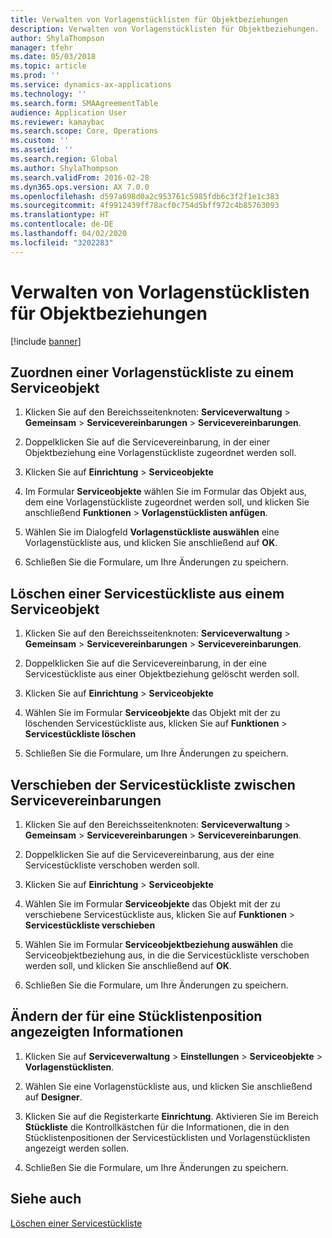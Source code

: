 ```yaml
---
title: Verwalten von Vorlagenstücklisten für Objektbeziehungen
description: Verwalten von Vorlagenstücklisten für Objektbeziehungen.
author: ShylaThompson
manager: tfehr
ms.date: 05/03/2018
ms.topic: article
ms.prod: ''
ms.service: dynamics-ax-applications
ms.technology: ''
ms.search.form: SMAAgreementTable
audience: Application User
ms.reviewer: kamaybac
ms.search.scope: Core, Operations
ms.custom: ''
ms.assetid: ''
ms.search.region: Global
ms.author: ShylaThompson
ms.search.validFrom: 2016-02-28
ms.dyn365.ops.version: AX 7.0.0
ms.openlocfilehash: d597a698d0a2c953761c5985fdb6c3f2f1e1c383
ms.sourcegitcommit: 4f9912439ff78acf0c754d5bff972c4b85763093
ms.translationtype: HT
ms.contentlocale: de-DE
ms.lasthandoff: 04/02/2020
ms.locfileid: "3202283"
---
```

# <a name="manage-template-boms-on-object-relations"></a>Verwalten von Vorlagenstücklisten für Objektbeziehungen 

[!include [banner](../includes/banner.md)]


## <a name="attach-a-template-bom-to-a-service-object"></a>Zuordnen einer Vorlagenstückliste zu einem Serviceobjekt

1.  Klicken Sie auf den Bereichsseitenknoten: **Serviceverwaltung** \> **Gemeinsam** \> **Servicevereinbarungen** \> **Servicevereinbarungen**.

2.  Doppelklicken Sie auf die Servicevereinbarung, in der einer Objektbeziehung eine Vorlagenstückliste zugeordnet werden soll.

3.  Klicken Sie auf **Einrichtung** \> **Serviceobjekte**

4.  Im Formular **Serviceobjekte** wählen Sie im Formular das Objekt aus, dem eine Vorlagenstückliste zugeordnet werden soll, und klicken Sie anschließend **Funktionen** \> **Vorlagenstücklisten anfügen**.

5.  Wählen Sie im Dialogfeld **Vorlagenstückliste auswählen** eine Vorlagenstückliste aus, und klicken Sie anschließend auf **OK**.

6.  Schließen Sie die Formulare, um Ihre Änderungen zu speichern.

## <a name="delete-a-service-bom-from-a-service-object"></a>Löschen einer Servicestückliste aus einem Serviceobjekt

1.  Klicken Sie auf den Bereichsseitenknoten: **Serviceverwaltung** \> **Gemeinsam** \> **Servicevereinbarungen** \> **Servicevereinbarungen**.

2.  Doppelklicken Sie auf die Servicevereinbarung, in der eine Servicestückliste aus einer Objektbeziehung gelöscht werden soll.

3.  Klicken Sie auf **Einrichtung** \> **Serviceobjekte**

4.  Wählen Sie im Formular **Serviceobjekte** das Objekt mit der zu löschenden Servicestückliste aus, klicken Sie auf **Funktionen** \> **Servicestückliste löschen**

5.  Schließen Sie die Formulare, um Ihre Änderungen zu speichern.

## <a name="move-the-service-bom-history-from-one-service-agreement-to-another"></a>Verschieben der Servicestückliste zwischen Servicevereinbarungen

1.  Klicken Sie auf den Bereichsseitenknoten: **Serviceverwaltung** \> **Gemeinsam** \> **Servicevereinbarungen** \> **Servicevereinbarungen**.

2.  Doppelklicken Sie auf die Servicevereinbarung, aus der eine Servicestückliste verschoben werden soll.

3.  Klicken Sie auf **Einrichtung** \> **Serviceobjekte**

4.  Wählen Sie im Formular **Serviceobjekte** das Objekt mit der zu verschiebene Servicestückliste aus, klicken Sie auf **Funktionen** \> **Servicestückliste verschieben**

5.  Wählen Sie im Formular **Serviceobjektbeziehung auswählen** die Serviceobjektbeziehung aus, in die die Servicestückliste verschoben werden soll, und klicken Sie anschließend auf **OK**.

6.  Schließen Sie die Formulare, um Ihre Änderungen zu speichern.

## <a name="modify-the-information-displayed-for-a-bom-line"></a>Ändern der für eine Stücklistenposition angezeigten Informationen

1.  Klicken Sie auf **Serviceverwaltung** \> **Einstellungen** \> **Serviceobjekte** \> **Vorlagenstücklisten**.

2.  Wählen Sie eine Vorlagenstückliste aus, und klicken Sie anschließend auf **Designer**.

3.  Klicken Sie auf die Registerkarte **Einrichtung**. Aktivieren Sie im Bereich **Stückliste** die Kontrollkästchen für die Informationen, die in den Stücklistenpositionen der Servicestücklisten und Vorlagenstücklisten angezeigt werden sollen.

4.  Schließen Sie die Formulare, um Ihre Änderungen zu speichern.

## <a name="see-also"></a>Siehe auch

[Löschen einer Servicestückliste](delete-service-bom.md)

  


